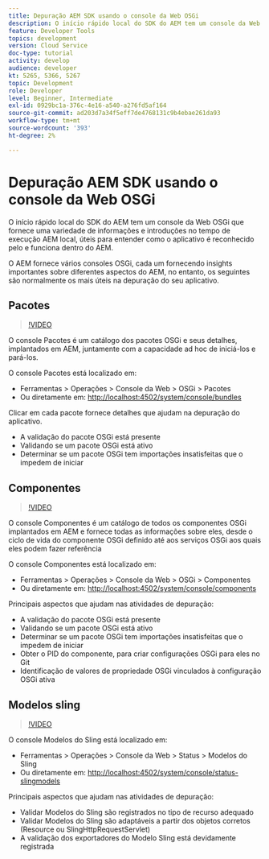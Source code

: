 ```yaml
---
title: Depuração AEM SDK usando o console da Web OSGi
description: O início rápido local do SDK do AEM tem um console da Web OSGi que fornece uma variedade de informações e introduções no tempo de execução AEM local, úteis para entender como o aplicativo é reconhecido pelo e funciona dentro do AEM.
feature: Developer Tools
topics: development
version: Cloud Service
doc-type: tutorial
activity: develop
audience: developer
kt: 5265, 5366, 5267
topic: Development
role: Developer
level: Beginner, Intermediate
exl-id: 0929bc1a-376c-4e16-a540-a276fd5af164
source-git-commit: ad203d7a34f5eff7de4768131c9b4ebae261da93
workflow-type: tm+mt
source-wordcount: '393'
ht-degree: 2%

---
```


# Depuração AEM SDK usando o console da Web OSGi

O início rápido local do SDK do AEM tem um console da Web OSGi que fornece uma variedade de informações e introduções no tempo de execução AEM local, úteis para entender como o aplicativo é reconhecido pelo e funciona dentro do AEM.

O AEM fornece vários consoles OSGi, cada um fornecendo insights importantes sobre diferentes aspectos do AEM, no entanto, os seguintes são normalmente os mais úteis na depuração do seu aplicativo.

## Pacotes

>[!VIDEO](https://video.tv.adobe.com/v/34335/?quality=12&learn=on)

O console Pacotes é um catálogo dos pacotes OSGi e seus detalhes, implantados em AEM, juntamente com a capacidade ad hoc de iniciá-los e pará-los.

O console Pacotes está localizado em:

+ Ferramentas > Operações > Console da Web > OSGi > Pacotes
+ Ou diretamente em: [http://localhost:4502/system/console/bundles](http://localhost:4502/system/console/bundles)

Clicar em cada pacote fornece detalhes que ajudam na depuração do aplicativo.

+ A validação do pacote OSGi está presente
+ Validando se um pacote OSGi está ativo
+ Determinar se um pacote OSGi tem importações insatisfeitas que o impedem de iniciar

## Componentes

>[!VIDEO](https://video.tv.adobe.com/v/34336/?quality=12&learn=on)

O console Componentes é um catálogo de todos os componentes OSGi implantados em AEM e fornece todas as informações sobre eles, desde o ciclo de vida do componente OSGi definido até aos serviços OSGi aos quais eles podem fazer referência

O console Componentes está localizado em:

+ Ferramentas > Operações > Console da Web > OSGi > Componentes
+ Ou diretamente em: [http://localhost:4502/system/console/components](http://localhost:4502/system/console/components)

Principais aspectos que ajudam nas atividades de depuração:

+ A validação do pacote OSGi está presente
+ Validando se um pacote OSGi está ativo
+ Determinar se um pacote OSGi tem importações insatisfeitas que o impedem de iniciar
+ Obter o PID do componente, para criar configurações OSGi para eles no Git
+ Identificação de valores de propriedade OSGi vinculados à configuração OSGi ativa

## Modelos sling

>[!VIDEO](https://video.tv.adobe.com/v/34337/?quality=12&learn=on)

O console Modelos do Sling está localizado em:

+ Ferramentas > Operações > Console da Web > Status > Modelos do Sling
+ Ou diretamente em: [http://localhost:4502/system/console/status-slingmodels](http://localhost:4502/system/console/status-slingmodels)

Principais aspectos que ajudam nas atividades de depuração:

+ Validar Modelos do Sling são registrados no tipo de recurso adequado
+ Validar Modelos do Sling são adaptáveis a partir dos objetos corretos (Resource ou SlingHttpRequestServlet)
+ A validação dos exportadores do Modelo Sling está devidamente registrada
